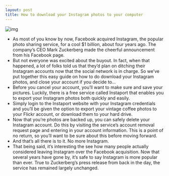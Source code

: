 ```yaml
---
layout: post
title: How to download your Instagram photos to your computer
---
```

![img](http://media.idownloadblog.com/wp-content/uploads/2012/04/instaport-download-instagram-photos-to-computer.jpg)
* As most of you know by now, Facebook acquired Instagram, the popular photo sharing service, for a cool $1 billion, about four years ago. The company’s CEO Mark Zuckerberg made the cheerful announcement from his Facebook page.
* But not everyone was excited about the buyout. In fact, when that happened, a lot of folks told us that they’d plan on ditching their Instagram accounts now that the social network is in charge. So we’ve put together this easy guide on how to do download your Instagram photos, and close your account if you decide to…
* Before you cancel your account, you’ll want to make sure and save your pictures. Luckily, there is a free service called Instaport that enables you to export your Instagram photos both quickly and easily.
* Simply login to the Instaport website with your Instagram credentials and you’ll be given the option to export your vintage coffee photos to your Flickr account, or download them to your hard drive.
* Now that you’re photos are backed up, you can safely delete your Instagram account. Do this by visiting the service’s account removal request page and entering in your account information. This is a point of no return, so you’ll want to be sure about this before moving forward.
* And that’s all there is to it. No more Instagram.
* That being said, it’s interesting the see how many people actually considered leaving Instagram over the Facebook acquisition. Now that several years have gone by, it’s safe to say Instagram is more popular than ever. True to Zuckerberg’s press release from back in the day, the service has remained largely unchanged.


